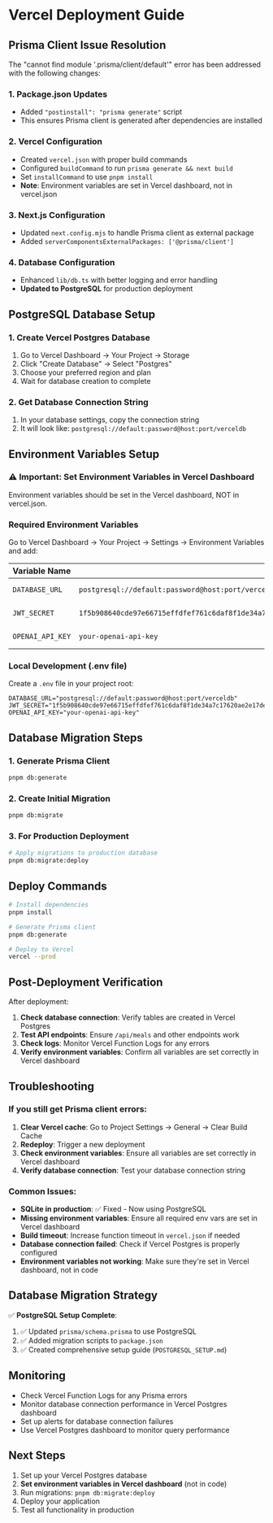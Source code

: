 # Vercel Deployment Guide

## Prisma Client Issue Resolution

The "cannot find module '.prisma/client/default'" error has been addressed with the following changes:

### 1. Package.json Updates
- Added `"postinstall": "prisma generate"` script
- This ensures Prisma client is generated after dependencies are installed

### 2. Vercel Configuration
- Created `vercel.json` with proper build commands
- Configured `buildCommand` to run `prisma generate && next build`
- Set `installCommand` to use `pnpm install`
- **Note**: Environment variables are set in Vercel dashboard, not in vercel.json

### 3. Next.js Configuration
- Updated `next.config.mjs` to handle Prisma client as external package
- Added `serverComponentsExternalPackages: ['@prisma/client']`

### 4. Database Configuration
- Enhanced `lib/db.ts` with better logging and error handling
- **Updated to PostgreSQL** for production deployment

## PostgreSQL Database Setup

### 1. Create Vercel Postgres Database
1. Go to Vercel Dashboard → Your Project → Storage
2. Click "Create Database" → Select "Postgres"
3. Choose your preferred region and plan
4. Wait for database creation to complete

### 2. Get Database Connection String
1. In your database settings, copy the connection string
2. It will look like: `postgresql://default:password@host:port/verceldb`

## Environment Variables Setup

### ⚠️ Important: Set Environment Variables in Vercel Dashboard
Environment variables should be set in the Vercel dashboard, NOT in vercel.json.

### Required Environment Variables
Go to Vercel Dashboard → Your Project → Settings → Environment Variables and add:

| Variable Name | Value | Environment |
|---------------|-------|-------------|
| `DATABASE_URL` | `postgresql://default:password@host:port/verceldb` | Production, Preview |
| `JWT_SECRET` | `1f5b908640cde97e66715effdfef761c6daf8f1de34a7c17620ae2e17de36345047bf265ca5675bb0e41c86ddae450d886a994f30752761cdeb87bce151e6d3b` | Production, Preview |
| `OPENAI_API_KEY` | `your-openai-api-key` | Production, Preview |

### Local Development (.env file)
Create a `.env` file in your project root:
```env
DATABASE_URL="postgresql://default:password@host:port/verceldb"
JWT_SECRET="1f5b908640cde97e66715effdfef761c6daf8f1de34a7c17620ae2e17de36345047bf265ca5675bb0e41c86ddae450d886a994f30752761cdeb87bce151e6d3b"
OPENAI_API_KEY="your-openai-api-key"
```

## Database Migration Steps

### 1. Generate Prisma Client
```bash
pnpm db:generate
```

### 2. Create Initial Migration
```bash
pnpm db:migrate
```

### 3. For Production Deployment
```bash
# Apply migrations to production database
pnpm db:migrate:deploy
```

## Deploy Commands
```bash
# Install dependencies
pnpm install

# Generate Prisma client
pnpm db:generate

# Deploy to Vercel
vercel --prod
```

## Post-Deployment Verification

After deployment:
1. **Check database connection**: Verify tables are created in Vercel Postgres
2. **Test API endpoints**: Ensure `/api/meals` and other endpoints work
3. **Check logs**: Monitor Vercel Function Logs for any errors
4. **Verify environment variables**: Confirm all variables are set correctly in Vercel dashboard

## Troubleshooting

### If you still get Prisma client errors:
1. **Clear Vercel cache**: Go to Project Settings → General → Clear Build Cache
2. **Redeploy**: Trigger a new deployment
3. **Check environment variables**: Ensure all variables are set correctly in Vercel dashboard
4. **Verify database connection**: Test your database connection string

### Common Issues:
- **SQLite in production**: ✅ Fixed - Now using PostgreSQL
- **Missing environment variables**: Ensure all required env vars are set in Vercel dashboard
- **Build timeout**: Increase function timeout in `vercel.json` if needed
- **Database connection failed**: Check if Vercel Postgres is properly configured
- **Environment variables not working**: Make sure they're set in Vercel dashboard, not in code

## Database Migration Strategy

✅ **PostgreSQL Setup Complete**:
1. ✅ Updated `prisma/schema.prisma` to use PostgreSQL
2. ✅ Added migration scripts to `package.json`
3. ✅ Created comprehensive setup guide (`POSTGRESQL_SETUP.md`)

## Monitoring
- Check Vercel Function Logs for any Prisma errors
- Monitor database connection performance in Vercel Postgres dashboard
- Set up alerts for database connection failures
- Use Vercel Postgres dashboard to monitor query performance

## Next Steps
1. Set up your Vercel Postgres database
2. **Set environment variables in Vercel dashboard** (not in code)
3. Run migrations: `pnpm db:migrate:deploy`
4. Deploy your application
5. Test all functionality in production 